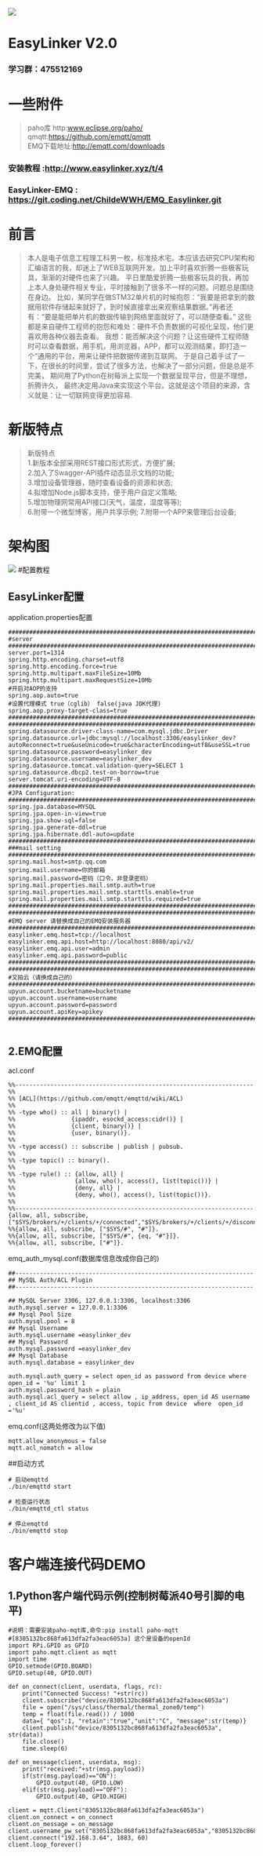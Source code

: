 ![](github_assets/logo.png)
# EasyLinker V2.0
### 学习群：475512169
# 一些附件
>paho库
http:www.eclipse.org/paho/  
qmqtt:https://github.com/emqtt/qmqtt   
EMQ下载地址:http://emqtt.com/downloads
### 安装教程 :http://www.easylinker.xyz/t/4
### EasyLinker-EMQ : https://git.coding.net/ChildeWWH/EMQ_Easylinker.git
# 前言
 
>本人是电子信息工程理工科男一枚，标准技术宅。本应该去研究CPU架构和汇编语言的我，却迷上了WEB互联网开发。加上平时喜欢折腾一些极客玩具，渐渐的对硬件也来了兴趣。
平日里酷爱折腾一些极客玩具的我，再加上本人身处硬件相关专业，平时接触到了很多不一样的问题。问题总是围绕在身边。
比如，某同学在做STM32单片机的时候抱怨：“我要是把拿到的数据用软件存储起来就好了，到时候直接拿出来观察结果数据。”再者还有：“要是能把单片机的数据传输到网络里面就好了，可以随便查看。”
这些都是来自硬件工程师的抱怨和难处：硬件不负责数据的可视化呈现，他们更喜欢用各种仪器去查看。
我想：能否解决这个问题？让这些硬件工程师随时可以查看数据，用手机，用浏览器，APP，都可以观测结果，即打造一个“通用的平台，用来让硬件把数据传递到互联网。
于是自己着手试了一下，在很长的时间里，尝试了很多方法，也解决了一部分问题，但是总是不完美，
期间用了Python在树莓派上实现一个数据呈现平台，但是不理想，折腾许久，
最终决定用Java来实现这个平台。这就是这个项目的来源，含义就是：让一切联网变得更加容易.  
> 

# 新版特点

>  新版特点  
1.新版本全部采用REST接口形式形式，方便扩展;  
2.加入了Swagger-API插件动态显示文档的功能;  
3.增加设备管理器，随时查看设备的资源和状态;  
4.拟增加Node.js脚本支持，便于用户自定义策略;  
5.增加物理网常用API接口(天气，温度，湿度等等);   
6.附带一个微型博客，用户共享示例; 
7.附带一个APP来管理后台设备;
>
# 架构图  
![](github_assets/struct.png)
#配置教程  
## EasyLinker配置  
application.properties配置
```aidl
###################################################################################################
#server
#####################################################################################################
server.port=1314
spring.http.encoding.charset=utf8
spring.http.encoding.force=true
spring.http.multipart.maxFileSize=10Mb
spring.http.multipart.maxRequestSize=10Mb
#开启对AOP的支持
spring.aop.auto=true
#设置代理模式 true（cglib） false(java JDK代理)
spring.aop.proxy-target-class=true
####################################################################################################
####################################################################################################
spring.datasource.driver-class-name=com.mysql.jdbc.Driver
spring.datasource.url=jdbc:mysql://localhost:3306/easylinker_dev?autoReconnect=true&useUnicode=true&characterEncoding=utf8&useSSL=true
spring.datasource.password=easylinker_dev
spring.datasource.username=easylinker_dev
spring.datasource.tomcat.validation-query=SELECT 1
spring.datasource.dbcp2.test-on-borrow=true
server.tomcat.uri-encoding=UTF-8
#####################################################################################################
#JPA Configuration:
#####################################################################################################
spring.jpa.database=MYSQL
spring.jpa.open-in-view=true
spring.jpa.show-sql=false
spring.jpa.generate-ddl=true
spring.jpa.hibernate.ddl-auto=update
######################################################################################################
###mail setting
######################################################################################################
spring.mail.host=smtp.qq.com
spring.mail.username=你的邮箱
spring.mail.password=密码（口令，非登录密码）
spring.mail.properties.mail.smtp.auth=true
spring.mail.properties.mail.smtp.starttls.enable=true
spring.mail.properties.mail.smtp.starttls.required=true
######################################################################################################
######################################################################################################
#EMQ server 请替换成自己的EMQ安装服务器
######################################################################################################
easylinker.emq.host=tcp://localhost
easylinker.emq.api.host=http://localhost:8080/api/v2/
easylinker.emq.api.user=admin
easylinker.emq.api.password=public
######################################################################################################
######################################################################################################
#又拍云（请换成自己的）
######################################################################################################
upyun.account.bucketname=bucketname
upyun.account.username=username
upyun.account.password=password
upyun.account.apiKey=apikey
######################################################################################################


```
## 2.EMQ配置  
acl.conf
```aidl 
%%--------------------------------------------------------------------
%%
%% [ACL](https://github.com/emqtt/emqttd/wiki/ACL)
%%
%% -type who() :: all | binary() |
%%                {ipaddr, esockd_access:cidr()} |
%%                {client, binary()} |
%%                {user, binary()}.
%%
%% -type access() :: subscribe | publish | pubsub.
%%
%% -type topic() :: binary().
%%
%% -type rule() :: {allow, all} |
%%                 {allow, who(), access(), list(topic())} |
%%                 {deny, all} |
%%                 {deny, who(), access(), list(topic())}.
%%
%%--------------------------------------------------------------------
{allow, all, subscribe, ["$SYS/brokers/+/clients/+/connected","$SYS/brokers/+/clients/+/disconnected"]}.
%%{allow, all, subscribe, ["$SYS/#", "#"]}.
%%{allow, all, subscribe, ["$SYS/#", {eq, "#"}]}.
%%{allow, all, subscribe, ["#"]}.
```
emq_auth_mysql.conf(数据库信息改成你自己的)
```aidl
##--------------------------------------------------------------------
## MySQL Auth/ACL Plugin
##--------------------------------------------------------------------

## MySQL Server 3306, 127.0.0.1:3306, localhost:3306
auth.mysql.server = 127.0.0.1:3306
## Mysql Pool Size
auth.mysql.pool = 8
## Mysql Username
auth.mysql.username =easylinker_dev
## Mysql Password
auth.mysql.password =easylinker_dev
## Mysql Database
auth.mysql.database = easylinker_dev

auth.mysql.auth_query = select open_id as password from device where open_id = '%u' limit 1
auth.mysql.password_hash = plain
auth.mysql.acl_query = select allow , ip_address, open_id AS username , client_id AS clientid , access, topic from device  where  open_id ='%u'
```
emq.conf(这两处修改为以下值)
```aidl
mqtt.allow_anonymous = false
mqtt.acl_nomatch = allow
```
##启动方式
```aidl
# 启动emqttd
./bin/emqttd start

# 检查运行状态
./bin/emqttd_ctl status

# 停止emqttd
./bin/emqttd stop
```
# 客户端连接代码DEMO
## 1.Python客户端代码示例(控制树莓派40号引脚的电平)
```
#说明：需要安装paho-mqt库,命令:pip install paho-mqtt
#[8305132bc868fa613dfa2fa3eac6053a] 这个是设备的openId
import RPi.GPIO as GPIO
import paho.mqtt.client as mqtt
import time
GPIO.setmode(GPIO.BOARD)
GPIO.setup(40, GPIO.OUT)

def on_connect(client, userdata, flags, rc):
    print("Connected Success! "+str(rc))
    client.subscribe("device/8305132bc868fa613dfa2fa3eac6053a")
    file = open("/sys/class/thermal/thermal_zone0/temp")
    temp = float(file.read()) / 1000
    data={ "qos":1, "retain":"true","unit":"C", "message":str(temp)}
    client.publish("device/8305132bc868fa613dfa2fa3eac6053a", str(data))     
    file.close()
    time.sleep(6)

def on_message(client, userdata, msg):
    print("received:"+str(msg.payload))
    if(str(msg.payload)=="ON"):
        GPIO.output(40, GPIO.LOW)
    elif(str(msg.payload)=="OFF"):
        GPIO.output(40, GPIO.HIGH)

client = mqtt.Client("8305132bc868fa613dfa2fa3eac6053a")
client.on_connect = on_connect
client.on_message = on_message
client.username_pw_set("8305132bc868fa613dfa2fa3eac6053a","8305132bc868fa613dfa2fa3eac6053a")
client.connect("192.168.3.64", 1883, 60)
client.loop_forever()
```



